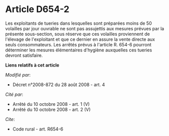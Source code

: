 # Article D654-2

Les exploitants de tueries dans lesquelles sont préparées moins de 50 volailles par jour ouvrable ne sont pas assujettis aux
mesures prévues par la présente sous-section, sous réserve que ces volailles proviennent de l'élevage de l'exploitant et que
ce dernier en assure la vente directe aux seuls consommateurs. Les arrêtés prévus à l'article R. 654-6 pourront déterminer
les mesures élémentaires d'hygiène auxquelles ces tueries devront satisfaire.

**Liens relatifs à cet article**

_Modifié par_:

  - Décret n°2008-872 du 28 août 2008 - art. 4

_Cité par_:

  - Arrêté du 10 octobre 2008 - art. 1 (V)
  - Arrêté du 10 octobre 2008 - art. 2 (V)

_Cite_:

  - Code rural - art. R654-6
